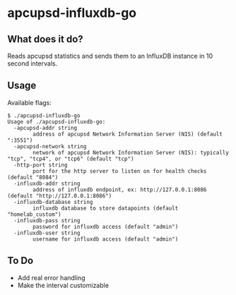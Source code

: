 apcupsd-influxdb-go
================

What does it do?
----------------

Reads apcupsd statistics and sends them to an InfluxDB instance in 10 second intervals. 

Usage
-----

Available flags:

```cgo
$ ./apcupsd-influxdb-go
Usage of ./apcupsd-influxdb-go:
  -apcupsd-addr string
    	address of apcupsd Network Information Server (NIS) (default ":3551")
  -apcupsd-network string
    	network of apcupsd Network Information Server (NIS): typically "tcp", "tcp4", or "tcp6" (default "tcp")
  -http-port string
    	port for the http server to listen on for health checks (default "8084")
  -influxdb-addr string
    	address of influxdb endpoint, ex: http://127.0.0.1:8086 (default "http://127.0.0.1:8086")
  -influxdb-database string
    	influxdb database to store datapoints (default "homelab_custom")
  -influxdb-pass string
    	password for influxdb access (default "admin")
  -influxdb-user string
    	username for influxdb access (default "admin")

```

To Do
------

- Add real error handling
- Make the interval customizable